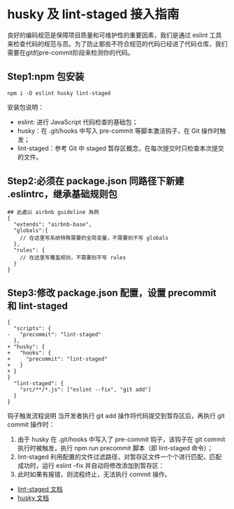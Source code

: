 # husky 及 lint-staged 接入指南

良好的编码规范是保障项目质量和可维护性的重要因素，我们是通过 eslint 工具来检查代码的规范与否。为了防止那些不符合规范的代码已经进了代码仓库，我们需要在git的pre-commit阶段来检测你的代码。


## Step1:npm 包安装
```
npm i -D eslint husky lint-staged
```

安装包说明：
* eslint: 进行 JavaScript 代码检查的基础包；
* husky：在 .git/hooks 中写入 pre-commit 等脚本激活钩子，在 Git 操作时触发；
* lint-staged：参考 Git 中 staged 暂存区概念，在每次提交时只检查本次提交的文件。

## Step2:必须在 package.json 同路径下新建 .eslintrc，继承基础规则包
```
## 此處以 airbnb guideline 為例
{
  "extends": "airbnb-base", 
  "globals":{
    // 在这里写系统特殊需要的全局变量，不需要则不写 globals
  },
  "rules": {
    // 在这里写覆盖规则，不需要则不写 rules
  }
}
```

## Step3:修改 package.json 配置，设置 precommit 和 lint-staged

```
{
  "scripts": {
-   "precommit": "lint-staged"
  },
+ "husky": {
+   "hooks": {
+     "precommit": "lint-staged"
+   }
+ }
}
  "lint-staged": {
    "src/**/*.js": ["eslint --fix", "git add"]
  }
}
```

钩子触发流程说明
当开发者执行 git add 操作将代码提交到暂存区后，再执行 git commit 操作时：
1. 由于 husky 在 .git/hooks 中写入了 pre-commit 钩子，该钩子在 git commit 执行时被触发，执行 npm run precommit 脚本（即 lint-staged 命令）；
2. lint-staged 利用配置的文件过滤路径，对暂存区文件一个个进行匹配，匹配成功时，运行 eslint –fix 并自动将修改添加到暂存区：
3. 此时如果有报错，则流程终止，无法执行 commit 操作。

- [lint-staged 文档](https://github.com/okonet/lint-staged)
- [husky 文档](https://github.com/typicode/husky)

